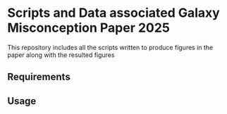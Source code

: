 # Scripts and Data associated Galaxy Misconception Paper 2025

This repository includes all the scripts written to produce figures in the paper along with the resulted figures

## Requirements

## Usage

